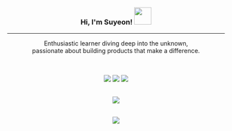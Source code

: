 <div align="center">
  
### Hi, I'm Suyeon! <img width='40' src='https://suyeon-bucket.s3.ap-northeast-2.amazonaws.com/suyeon.gif'/>

</div>

---

<div align="center">
Enthusiastic learner diving deep into the unknown, <br>
passionate about building products that make a difference.

<br>
<br>
<br>

<a href="https://suyeon-dev.tistory.com"><img src="https://img.shields.io/badge/Tech Blog-22D172?style=badge&logo=dwavesystems&logoColor=white"/></a> <a href="https://suyeon-kata.tistory.com"><img src="https://img.shields.io/badge/Algorithm-F3DC04?style=badge&logo=thealgorithms&logoColor=white"/></a> <a href="mailto:choilynne.dev@gmail.com"><img src="https://img.shields.io/badge/Gmail-FF5544?style=flat&logo=Gmail&logoColor=white&link=mailto:choilynne.dev@gmail.com" /></a>

<br>

<img src="https://skillicons.dev/icons?i=js,ts,react,nextjs,tailwind,styledcomponents,sass,git,vscode,nodejs,mysql,aws&perline=6"/>

<br>
<br>

<a href="https://hits.seeyoufarm.com"><img src="https://hits.seeyoufarm.com/api/count/incr/badge.svg?url=https%3A%2F%2Fgithub.com%2Fsuyeon-dev&count_bg=%23000000&title_bg=%23555555&icon=github.svg&icon_color=%23E7E7E7&title=hits&edge_flat=false"/></a>

</div>
